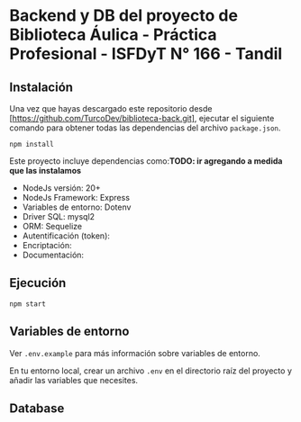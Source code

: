 # Backend y DB del proyecto de Biblioteca Áulica  - Práctica Profesional - ISFDyT N° 166 - Tandil

## Instalación

Una vez que hayas descargado este repositorio desde [https://github.com/TurcoDev/biblioteca-back.git], ejecutar el siguiente comando para obtener todas las dependencias del archivo `package.json`.

```
npm install
```

Este proyecto incluye dependencias como:**TODO: ir agregando a medida que las instalamos**
- NodeJs versión: 20+
- NodeJs Framework: Express
- Variables de entorno: Dotenv
- Driver SQL: mysql2
- ORM: Sequelize
- Autentificación (token):
- Encriptación:
- Documentación:

## Ejecución

```
npm start
```

## Variables de entorno

Ver `.env.example` para más información sobre variables de entorno.

En tu entorno local, crear un archivo `.env` en el directorio raíz del proyecto y añadir las variables que necesites.


## Database